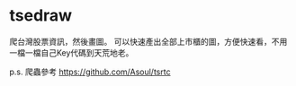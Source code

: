 # tsedraw


爬台灣股票資訊，然後畫圖。
可以快速產出全部上市櫃的圖，方便快速看，不用一檔一檔自己Key代碼到天荒地老。

p.s. 爬蟲參考 https://github.com/Asoul/tsrtc
